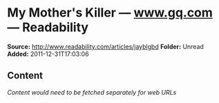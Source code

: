 # My Mother's Killer — www.gq.com — Readability

**Source:** http://www.readability.com/articles/jayblgbd
**Folder:** Unread
**Added:** 2011-12-31T17:03:06




## Content
*Content would need to be fetched separately for web URLs*
